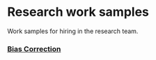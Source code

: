 # Research work samples
Work samples for hiring in the research team.

### [Bias Correction](bias_correction.md)
